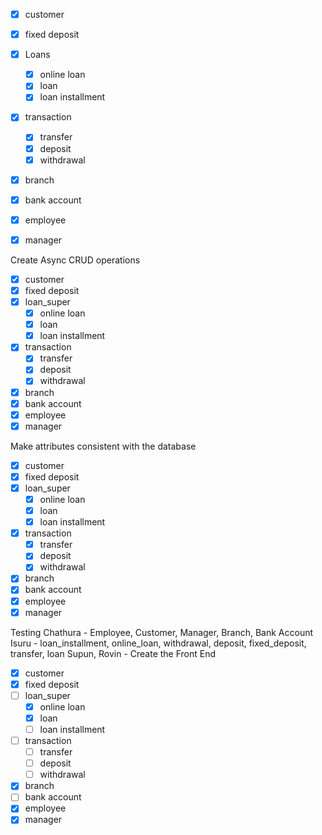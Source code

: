 -   [x] customer
-   [x] fixed deposit
-   [x] Loans
    -   [x] online loan
    -   [x] loan
    -   [x] loan installment
-   [x] transaction
    -   [x] transfer
    -   [x] deposit
    -   [x] withdrawal
-   [x] branch
-   [x] bank account
-   [x] employee
-   [x] manager


Create Async CRUD operations
-   [x] customer
-   [x] fixed deposit
-   [x] loan_super
    -   [x] online loan
    -   [x] loan
    -   [x] loan installment
-   [x] transaction
    -   [x] transfer
    -   [x] deposit
    -   [x] withdrawal
-   [x] branch
-   [x] bank account
-   [x] employee
-   [x] manager

Make attributes consistent with the database
-   [x] customer
-   [x] fixed deposit
-   [x] loan_super
    -   [x] online loan
    -   [x] loan
    -   [x] loan installment
-   [x] transaction
    -   [x] transfer
    -   [x] deposit
    -   [x] withdrawal
-   [x] branch
-   [x] bank account
-   [x] employee
-   [x] manager

Testing
Chathura - Employee, Customer, Manager, Branch, Bank Account
Isuru - loan_installment, online_loan, withdrawal, deposit, fixed_deposit, transfer, loan
Supun, Rovin - Create the Front End

-   [x] customer
-   [x] fixed deposit
-   [ ] loan_super
    -   [x] online loan
    -   [x] loan
    -   [ ] loan installment
-   [ ] transaction
    -   [ ] transfer
    -   [ ] deposit
    -   [ ] withdrawal
-   [x] branch
-   [ ] bank account
-   [x] employee
-   [x] manager